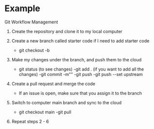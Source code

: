 # Example
Git Workflow Management


1. Create the repository and clone it to my local computer

2. Create a new branch called starter code if I need to add starter code
    - git checkout -b <branch name>

3. Make my changes under the branch, and push them to the cloud
    - git status (to see changes)
    -git add . (if you want to add all the changes)
    -git commit -m"<description>"
    -git push
    -git push --set upstream <branch name>

4. Create a pull request and merge the code
    - If an issue is open, make sure that you assign it to the branch

5. Switch to computer main branch and sync to the cloud
    - git checkout main
    -git pull

6. Repeat steps 2 - 6